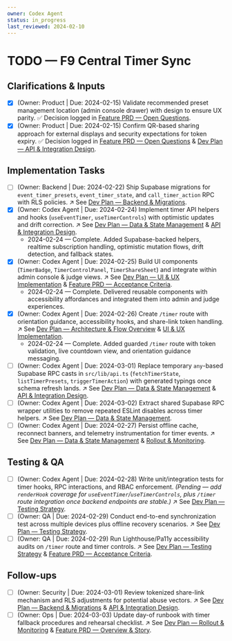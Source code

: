 ```yaml
---
owner: Codex Agent
status: in_progress
last_reviewed: 2024-02-10
---
```


# TODO — F9 Central Timer Sync

## Clarifications & Inputs
- [x] (Owner: Product | Due: 2024-02-15) Validate recommended preset management location (admin console drawer) with design to ensure UX parity. ✅ Decision logged in [Feature PRD — Open Questions](featurePRD_F9.md#open-questions).
- [x] (Owner: Product | Due: 2024-02-15) Confirm QR-based sharing approach for external displays and security expectations for token expiry. ✅ Decision logged in [Feature PRD — Open Questions](featurePRD_F9.md#open-questions) & [Dev Plan — API & Integration Design](devplan_F9.md#api--integration-design).

## Implementation Tasks
- [ ] (Owner: Backend | Due: 2024-02-22) Ship Supabase migrations for `event_timer_presets`, `event_timer_state`, and `call_timer_action` RPC with RLS policies. ↗️ See [Dev Plan — Backend & Migrations](devplan_F9.md#backend--migrations).
- [x] (Owner: Codex Agent | Due: 2024-02-24) Implement timer API helpers and hooks (`useEventTimer`, `useTimerControls`) with optimistic updates and drift correction. ↗️ See [Dev Plan — Data & State Management](devplan_F9.md#data--state-management) & [API & Integration Design](devplan_F9.md#api--integration-design).
  - 2024-02-24 — Complete. Added Supabase-backed helpers, realtime subscription handling, optimistic mutation flows, drift detection, and fallback states.
- [x] (Owner: Codex Agent | Due: 2024-02-25) Build UI components (`TimerBadge`, `TimerControlPanel`, `TimerShareSheet`) and integrate within admin console & judge views. ↗️ See [Dev Plan — UI & UX Implementation](devplan_F9.md#ui--ux-implementation) & [Feature PRD — Acceptance Criteria](featurePRD_F9.md#acceptance-criteria).
  - 2024-02-24 — Complete. Delivered reusable components with accessibility affordances and integrated them into admin and judge experiences.
- [x] (Owner: Codex Agent | Due: 2024-02-26) Create `/timer` route with orientation guidance, accessibility hooks, and share-link token handling. ↗️ See [Dev Plan — Architecture & Flow Overview](devplan_F9.md#architecture--flow-overview) & [UI & UX Implementation](devplan_F9.md#ui--ux-implementation).
  - 2024-02-24 — Complete. Added guarded `/timer` route with token validation, live countdown view, and orientation guidance messaging.
- [ ] (Owner: Codex Agent | Due: 2024-03-01) Replace temporary `any`-based Supabase RPC casts in `src/lib/api.ts` (`fetchTimerState`, `listTimerPresets`, `triggerTimerAction`) with generated typings once schema refresh lands. ↗️ See [Dev Plan — Data & State Management](devplan_F9.md#data--state-management) & [API & Integration Design](devplan_F9.md#api--integration-design).
- [ ] (Owner: Codex Agent | Due: 2024-03-02) Extract shared Supabase RPC wrapper utilities to remove repeated ESLint disables across timer helpers. ↗️ See [Dev Plan — Data & State Management](devplan_F9.md#data--state-management).
- [ ] (Owner: Codex Agent | Due: 2024-02-27) Persist offline cache, reconnect banners, and telemetry instrumentation for timer events. ↗️ See [Dev Plan — Data & State Management](devplan_F9.md#data--state-management) & [Rollout & Monitoring](devplan_F9.md#rollout--monitoring).

## Testing & QA
- [ ] (Owner: Codex Agent | Due: 2024-02-28) Write unit/integration tests for timer hooks, RPC interactions, and RBAC enforcement. *(Pending — add `renderHook` coverage for `useEventTimer`/`useTimerControls`, plus `/timer` route integration once backend endpoints are stable.)* ↗️ See [Dev Plan — Testing Strategy](devplan_F9.md#testing-strategy).
- [ ] (Owner: QA | Due: 2024-02-29) Conduct end-to-end synchronization test across multiple devices plus offline recovery scenarios. ↗️ See [Dev Plan — Testing Strategy](devplan_F9.md#testing-strategy).
- [ ] (Owner: QA | Due: 2024-02-29) Run Lighthouse/Pa11y accessibility audits on `/timer` route and timer controls. ↗️ See [Dev Plan — Testing Strategy](devplan_F9.md#testing-strategy) & [Feature PRD — Acceptance Criteria](featurePRD_F9.md#acceptance-criteria).

## Follow-ups
- [ ] (Owner: Security | Due: 2024-03-01) Review tokenized share-link mechanism and RLS adjustments for potential abuse vectors. ↗️ See [Dev Plan — Backend & Migrations](devplan_F9.md#backend--migrations) & [API & Integration Design](devplan_F9.md#api--integration-design).
- [ ] (Owner: Ops | Due: 2024-03-03) Update day-of runbook with timer fallback procedures and rehearsal checklist. ↗️ See [Dev Plan — Rollout & Monitoring](devplan_F9.md#rollout--monitoring) & [Feature PRD — Overview & Story](featurePRD_F9.md#overview--story).
